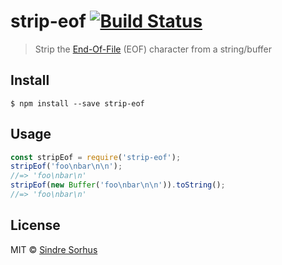 # strip-eof [![Build Status](https://travis-ci.org/sindresorhus/strip-eof.svg?branch=master)](https://travis-ci.org/sindresorhus/strip-eof)
> Strip the [End-Of-File](https://en.wikipedia.org/wiki/End-of-file) (EOF) character from a string/buffer
## Install
```
$ npm install --save strip-eof
```
## Usage
```js
const stripEof = require('strip-eof');
stripEof('foo\nbar\n\n');
//=> 'foo\nbar\n'
stripEof(new Buffer('foo\nbar\n\n')).toString();
//=> 'foo\nbar\n'
```
## License
MIT © [Sindre Sorhus](http://sindresorhus.com)
